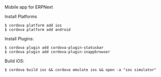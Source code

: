 Mobile app for ERPNext

Install Platforms

```
$ cordova platform add ios
$ cordova platform add android
```

Install Plugins:

```
$ cordova plugin add cordova-plugin-statusbar
$ cordova plugin add cordova-plugin-inappbrowser
```

Build iOS:

```
$ cordova build ios && cordova emulate ios && open -a "ios simulator"
```
